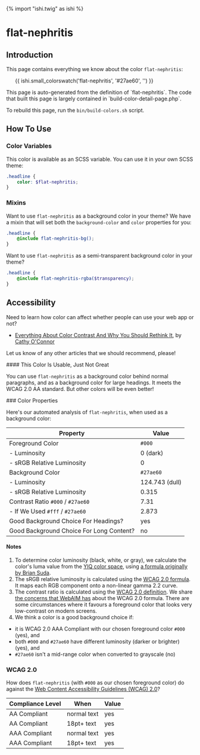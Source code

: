 {% import "ishi.twig" as ishi %}
# flat-nephritis

## Introduction

This page contains everything we know about the color `flat-nephritis`:

<div class="grid">
    <div class="cell">
        <div class="swatch">
            <ul>
                {{ ishi.small_colorswatch('flat-nephritis', '#27ae60', '') }}
            </ul>
        </div>
    </div>
</div>

<div class="callout attention" markdown="1">
This page is auto-generated from the definition of `flat-nephritis`. The code that built this page is largely contained in `build-color-detail-page.php`.

To rebuild this page, run the `bin/build-colors.sh` script.
</div>

## How To Use

### Color Variables

This color is available as an SCSS variable. You can use it in your own SCSS theme:

```scss
.headline {
    color: $flat-nephritis;
}
```

### Mixins

Want to use `flat-nephritis` as a background color in your theme? We have a mixin that will set both the `background-color` and `color` properties for you:

```scss
.headline {
    @include flat-nephritis-bg();
}
```

Want to use `flat-nephritis` as a semi-transparent background color in your theme?

```scss
.headline {
    @include flat-nephritis-rgba($transparency);
}
```

## Accessibility

Need to learn how color can affect whether people can use your web app or not?

* [Everything About Color Contrast And Why You Should Rethink It](https://www.smashingmagazine.com/2014/10/color-contrast-tips-and-tools-for-accessibility/), by [Cathy O'Connor](http://www.twitter.com/cagocon)

Let us know of any other articles that we should recommend, please!
<div class="callout warning" markdown="1">
#### This Color Is Usable, Just Not Great

You can use `flat-nephritis` as a background color behind normal paragraphs, and as a background color for large headings. It meets the WCAG 2.0 AA standard. But other colors will be even better!
</div>
### Color Properties

Here's our automated analysis of `flat-nephritis`, when used as a background color:

Property | Value
---------|------
Foreground Color | `#000`
- Luminosity | 0 (dark)
- sRGB Relative Luminosity | 0
Background Color | `#27ae60`
- Luminosity | 124.743 (dull)
- sRGB Relative Luminosity | 0.315
Contrast Ratio `#000` / `#27ae60` | 7.31
- If We Used `#fff` / `#27ae60` | 2.873
Good Background Choice For Headings? | yes
Good Background Choice For Long Content? | no

#### Notes

1. To determine color luminosity (black, white, or gray), we calculate the color's luma value from the [YIQ color space](https://en.wikipedia.org/wiki/YIQ), using [a formula originally by Brian Suda](https://24ways.org/2010/calculating-color-contrast/).
1. The sRGB relative luminosity is calculated using the [WCAG 2.0 formula](https://www.w3.org/TR/WCAG20/#relativeluminancedef). It maps each RGB component onto a non-linear gamma 2.2 curve.
1. The contrast ratio is calculated using the [WCAG 2.0 definition](https://www.w3.org/TR/2008/REC-WCAG20-20081211/#contrast-ratiodef). We share [the concerns that WebAIM has](http://webaim.org/blog/wcag-2-1-feedback/) about the WCAG 2.0 formula. There are some circumstances where it favours a foreground color that looks very low-contrast on modern screens.
1. We think a color is a good background choice if:
  - it is WCAG 2.0 AAA Compliant with our chosen foreground color `#000` (yes), and
  - both `#000` and `#27ae60` have different luminosity (darker or brighter) (yes), and
  - `#27ae60` isn't a mid-range color when converted to grayscale (no)

### WCAG 2.0

How does `flat-nephritis` (with `#000` as our chosen foreground color) do against the [Web Content Accessibility Guidelines (WCAG) 2.0](https://www.w3.org/TR/WCAG20/)?

Compliance Level | When | Value
-----------------|------|------
AA Compliant | normal text | yes
AA Compliant | 18pt+ text | yes
AAA Compliant | normal text | yes
AAA Compliant | 18pt+ text | yes